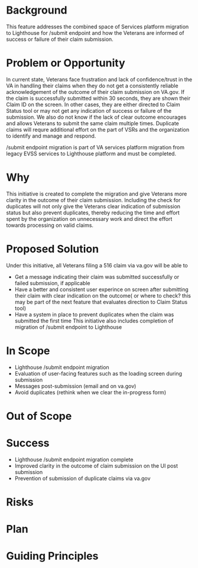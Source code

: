 # Background
This feature addresses the combined space of Services platform migration to Lighthouse for /submit endpoint and how the Veterans are informed of success or failure of their claim submission.

# Problem or Opportunity
In current state, Veterans face frustration and lack of confidence/trust in the VA in handling their claims when they do not get a consistently reliable acknowledgement of the outcome of their claim submission on VA.gov. If the claim is successfully submitted within 30 seconds, they are shown their Claim ID on the screen. In other cases, they are either directed to Claim Status tool or may not get any indication of success or failure of the submission. We also do not know if the lack of clear outcome encourages and allows Veterans to submit the same claim multiple times. Duplicate claims will requre additional effort on the part of VSRs and the organization to identify and manage and respond.     

/submit endpoint migration is part of VA services platform migration from legacy EVSS services to Lighthouse platform and must be completed.

# Why
This initiative is created to complete the migration and give Veterans more clarity in the outcome of their claim submission. Including the check for duplicates will not only give the Veterans clear indication of submission status but also prevent duplicates, thereby reducing the time and effort spent by the organization on unnecessary work and direct the effort towards processing on valid claims.

# Proposed Solution
Under this initiative, all Veterans filing a 516 claim via va.gov will be able to
 - Get a message indicating their claim was submitted successfully or failed submission, if applicable
 - Have a better and consistent user experince on screen after submitting their claim with clear indication on the outcome( or where to check? this may be part of the next feature that evaluates direction to Claim Status tool)
 - Have a system in place to prevent duplicates when the claim was submitted the first time
This initiative also includes completion of migration of /submit endpoint to Lighthouse

# In Scope
- Lighthouse /submit endpoint migration
- Evaluation of user-facing features such as the loading screen during submission
- Messages post-submission (email and on va.gov)
- Avoid duplicates (rethink when we clear the in-progress form)
  
# Out of Scope
 

# Success
- Lighthouse /submit endpoint migration complete
- Improved clarity in the outcome of claim submission on the UI post submission 
- Prevention of submission of duplicate claims via va.gov
  
# Risks

# Plan

# Guiding Principles
